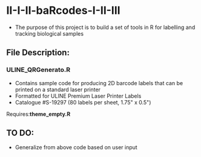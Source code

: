 # II-I-II-baRcodes-I-II-III
- The purpose of this project is to build a set of tools in R for labelling and tracking biological samples
 
## File Description:
 
### ULINE_QRGenerato.R
- Contains sample code for producing 2D barcode labels that can be printed on a standard laser printer
- Formatted for ULINE Premium Laser Printer Labels
- Catalogue #S-19297 (80 labels per sheet, 1.75" x 0.5")
  
Requires:**theme_empty.R**
  
## TO DO:
- Generalize from above code based on user input
